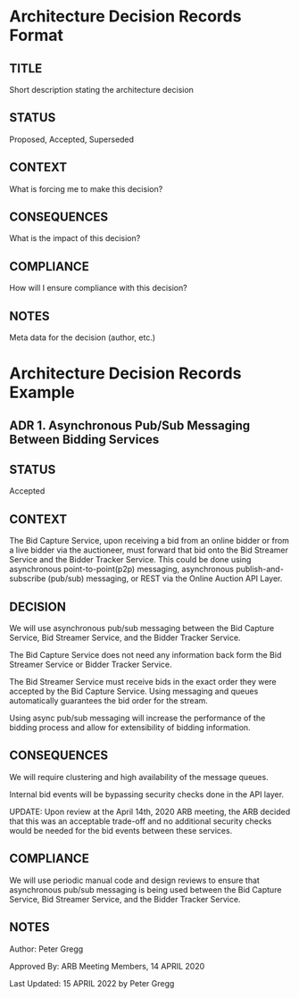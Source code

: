 # Architecture Decision Records Format

## TITLE
Short description stating the architecture decision

## STATUS
Proposed, Accepted, Superseded

## CONTEXT
What is forcing me to make this decision?

## CONSEQUENCES
What is the impact of this decision?

## COMPLIANCE 
How will I ensure compliance with this decision?

## NOTES
Meta data for the decision (author, etc.)

# Architecture Decision Records Example
## ADR 1. Asynchronous Pub/Sub Messaging Between Bidding Services

## STATUS
Accepted

## CONTEXT
The Bid Capture Service, upon receiving a bid from an online bidder or from a live bidder via the auctioneer, must forward that bid onto the Bid Streamer Service and the Bidder Tracker Service. This could be done using asynchronous point-to-point(p2p) messaging, asynchronous publish-and-subscribe (pub/sub) messaging, or REST via the Online Auction API Layer.

## DECISION
We will use asynchronous pub/sub messaging between the Bid Capture Service, Bid Streamer Service, and the Bidder Tracker Service.

The Bid Capture Service does not need any information back form the Bid Streamer Service or Bidder Tracker Service. 

The Bid Streamer Service must receive bids in the exact order they were accepted by the Bid Capture Service. Using messaging and queues automatically guarantees the bid order for the stream. 

Using async pub/sub messaging will increase the performance of the bidding process and allow for extensibility of bidding information.

## CONSEQUENCES 
We will require clustering and high availability of the message queues.

Internal bid events will be bypassing security checks done in the API layer.

UPDATE: Upon review at the April 14th, 2020 ARB meeting, the ARB decided that this was an acceptable trade-off and no additional security checks would be needed for the bid events between these services.

## COMPLIANCE
We will use periodic manual code and design reviews to ensure that asynchronous pub/sub messaging is being used between the Bid Capture Service, Bid Streamer Service, and the Bidder Tracker Service.

## NOTES
Author: Peter Gregg

Approved By: ARB Meeting Members, 14 APRIL 2020

Last Updated: 15 APRIL 2022 by Peter Gregg
